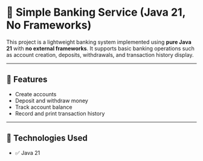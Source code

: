 # 🏦 Simple Banking Service (Java 21, No Frameworks)

This project is a lightweight banking system implemented using **pure Java 21** with **no external frameworks**. It supports basic banking operations such as account creation, deposits, withdrawals, and transaction history display.

---

## 📘 Features

- Create accounts
- Deposit and withdraw money
- Track account balance
- Record and print transaction history

---

## 🔧 Technologies Used

- ✅ Java 21

